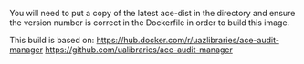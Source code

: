 You will need to put a copy of the latest ace-dist in the directory and ensure the version number is correct in the Dockerfile in order to build this image.

This build is based on:
https://hub.docker.com/r/uazlibraries/ace-audit-manager
https://github.com/ualibraries/ace-audit-manager
